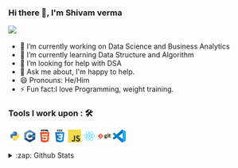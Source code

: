 ### Hi there 👋, I'm Shivam verma



<img src="https://raw.githubusercontent.com/devkumar326/devkumar326/master/me_1.gif" width=300>


- 🔭 I’m currently working on Data Science and Business Analytics
- 🌱 I’m currently learning Data Structure and Algorithm
- 🤔 I’m looking for help with DSA
- 💬 Ask me about, I'm happy to help.
- 😄 Pronouns: He/Him
- ⚡ Fun fact:I love Programming, weight training.


### Tools I work upon : 🛠

<code><img width="26px" src="https://raw.githubusercontent.com/github/explore/80688e429a7d4ef2fca1e82350fe8e3517d3494d/topics/python/python.png"></code>
<code><img width="26px" src="https://raw.githubusercontent.com/github/explore/80688e429a7d4ef2fca1e82350fe8e3517d3494d/topics/cpp/cpp.png"></code>
<code><img width="26px" src="https://raw.githubusercontent.com/github/explore/80688e429a7d4ef2fca1e82350fe8e3517d3494d/topics/html/html.png"></code>
<code><img width="26px" src="https://raw.githubusercontent.com/github/explore/80688e429a7d4ef2fca1e82350fe8e3517d3494d/topics/css/css.png"></code>
<code><img width="26px" src="https://raw.githubusercontent.com/github/explore/80688e429a7d4ef2fca1e82350fe8e3517d3494d/topics/javascript/javascript.png"></code>
<code><img width="26px" src="https://raw.githubusercontent.com/github/explore/80688e429a7d4ef2fca1e82350fe8e3517d3494d/topics/react/react.png"></code>
<code><img width="26px" src="https://raw.githubusercontent.com/github/explore/80688e429a7d4ef2fca1e82350fe8e3517d3494d/topics/git/git.png"></code>
<code><img width="26px" src="https://raw.githubusercontent.com/github/explore/80688e429a7d4ef2fca1e82350fe8e3517d3494d/topics/visual-studio-code/visual-studio-code.png"></code>



<details>
  <summary>:zap: Github Stats</summary>
   <img align="centre" alt="Shivam's Github Stats" src="https://github-readme-stats.vercel.app/api?username=vshivam5&show_icons=true&theme=radical" /> 
   <p align="center"> 
  Visitor count<br>
  <img src="https://profile-counter.glitch.me/vshiavm5/count.svg" />
</p>
<!--   ![Dev's github stats](https://github-readme-stats.vercel.app/api?username=vshivam5)
 -->
<!-- ![Dev's github stats]() -->
</details>
